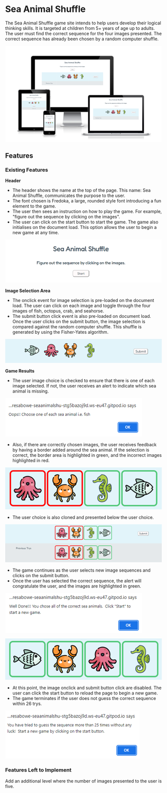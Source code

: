 # Sea Animal Shuffle

The Sea Animal Shuffle game site intends to help users develop their logical thinking skills. It is targeted at children from 5+ years of age up to adults. The user must find the correct sequence for the four images presented. The correct sequence has already been chosen by a random computer shuffle.

![Responsive Mockup](/docs/amiresponsive.png)

## Features

### Existing Features

__Header__

- The header shows the name at the top of the page. This name: Sea Animal Shuffle, communicates the purpose to the user.
- The font chosen is Fredoka, a large, rounded style font introducing a fun element to the game.
- The user then sees an instruction on how to play the game. For example, "figure out the sequence by clicking on the images".
- The user can click on the start button to start the game. The game also initialises on the document load. This option allows the user to begin a new game at any time.

![Header](/docs/header.png)

__Image Selection Area__

- The onclick event for image selection is pre-loaded on the document load. The user can click on each image and toggle through the four images of fish, octopus, crab, and seahorse.
- The submit button click event is also pre-loaded on document load. Once the user clicks on the submit button, the image selection is compared against the random computer shuffle. This shuffle is generated by using the Fisher-Yates algorithm.

![image Selection and Submit](/docs/image-selection-and-submit.png)

__Game Results__

- The user image choice is checked to ensure that there is one of each image selected. If not, the user receives an alert to indicate which sea animal is missing.

![Alert-One of each Sea Animal](/docs/one-of-each-sea-animal.png)

- Also, if there are correctly chosen images, the user receives feedback by having a border added around the sea animal. If the selection is correct, the border area is highlighted in green, and the incorrect images highlighted in red.

![Alert-One of each Sea Animal](/docs/some-correct-images.png)

- The user choice is also cloned and presented below the user choice.

![Cloned area below the user choice](/docs/cloned-area.png)

- The game continues as the user selects new image sequences and clicks on the submit button.
- Once the user has selected the correct sequence, the alert will congratulate the user, and the images are highlighted in green.

![Alert-Successful selection](/docs/successful-selection.png)

![Green-border](/docs/successful-selection-green-border.png)

- At this point, the image onclick and submit button click are disabled. The user can click the start button to reload the page to begin a new game.
- The game terminates if the user does not guess the correct sequence within 26 trys.

![After 26 trys](/docs/finish-game.png)

### Features Left to Implement

Add an additional level where the number of images presented to the user is five.









